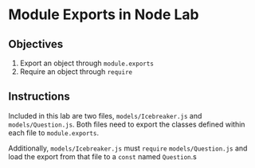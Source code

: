 # Module Exports in Node Lab

## Objectives

1. Export an object through `module.exports`
2. Require an object through `require`

## Instructions

Included in this lab are two files, `models/Icebreaker.js` and `models/Question.js`. Both files need to export the classes defined within each file to `module.exports`.

Additionally, `models/Icebreaker.js` must `require` `models/Question.js` and load the export from that file to a `const` named `Question`.s

 